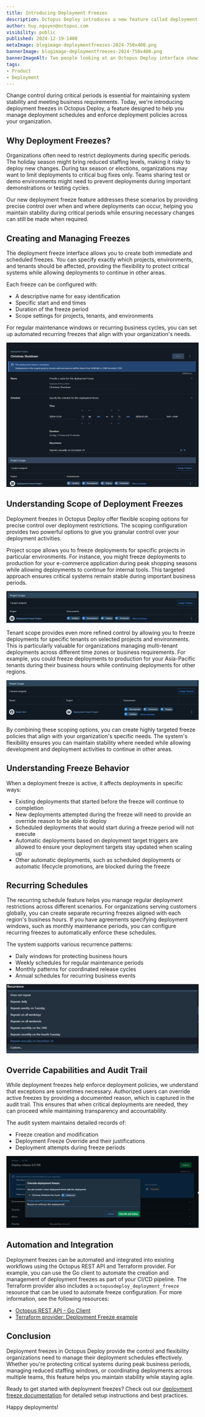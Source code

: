 ```yaml
---
title: Introducing Deployment Freezes
description: Octopus Deploy introduces a new feature called deployment freezes, allowing you to restrict deployments during specific periods to ensure system stability and meet business requirements.
author: huy.nguyen@octopus.com
visibility: public
published: 2024-12-19-1400
metaImage: blogimage-deploymentfreezes-2024-750x400.png
bannerImage: blogimage-deploymentfreezes-2024-750x400.png
bannerImageAlt: Two people looking at an Octopus Deploy interface showing deployment versions with a winter theme and snowflakes
tags: 
- Product
- Deployment
---
```


Change control during critical periods is essential for maintaining system stability and meeting business requirements. Today, we're introducing deployment freezes in Octopus Deploy, a feature designed to help you manage deployment schedules and enforce deployment policies across your organization.

## Why Deployment Freezes?

Organizations often need to restrict deployments during specific periods. The holiday season might bring reduced staffing levels, making it risky to deploy new changes. During tax season or elections, organizations may want to limit deployments to critical bug fixes only. Teams sharing test or demo environments might need to prevent deployments during important demonstrations or testing cycles.

Our new deployment freeze feature addresses these scenarios by providing precise control over when and where deployments can occur, helping you maintain stability during critical periods while ensuring necessary changes can still be made when required.

## Creating and Managing Freezes

The deployment freeze interface allows you to create both immediate and scheduled freezes. You can specify exactly which projects, environments, and tenants should be affected, providing the flexibility to protect critical systems while allowing deployments to continue in other areas.

Each freeze can be configured with:
- A descriptive name for easy identification
- Specific start and end times
- Duration of the freeze period
- Scope settings for projects, tenants, and environments

For regular maintenance windows or recurring business cycles, you can set up automated recurring freezes that align with your organization's needs.

![Deployment Freeze Detail](deployment-freeze-detail.png "width=500")

## Understanding Scope of Deployment Freezes

Deployment freezes in Octopus Deploy offer flexible scoping options for precise control over deployment restrictions. The scoping configuration provides two powerful options to give you granular control over your deployment activities.

Project scope allows you to freeze deployments for specific projects in particular environments. For instance, you might freeze deployments to production for your e-commerce application during peak shopping seasons while allowing deployments to continue for internal tools. This targeted approach ensures critical systems remain stable during important business periods.

![Project Scope](deployment-freeze-project-scope.png "width=500")

Tenant scope provides even more refined control by allowing you to freeze deployments for specific tenants on selected projects and environments. This is particularly valuable for organizations managing multi-tenant deployments across different time zones or business requirements. For example, you could freeze deployments to production for your Asia-Pacific tenants during their business hours while continuing deployments for other regions.

![Tenant Scope](deployment-freeze-tenant-scope.png "width=500")

By combining these scoping options, you can create highly targeted freeze policies that align with your organization's specific needs. The system's flexibility ensures you can maintain stability where needed while allowing development and deployment activities to continue in other areas.

## Understanding Freeze Behavior

When a deployment freeze is active, it affects deployments in specific ways:

- Existing deployments that started before the freeze will continue to completion
- New deployments attempted during the freeze will need to provide an override reason to be able to deploy
- Scheduled deployments that would start during a freeze period will not execute
- Automatic deployments based on deployment target triggers are allowed to ensure your deployment targets stay updated when scaling up
- Other automatic deployments, such as scheduled deployments or automatic lifecycle promotions, are blocked during the freeze

## Recurring Schedules

The recurring schedule feature helps you manage regular deployment restrictions across different scenarios. For organizations serving customers globally, you can create separate recurring freezes aligned with each region's business hours. If you have agreements specifying deployment windows, such as monthly maintenance periods, you can configure recurring freezes to automatically enforce these schedules.

The system supports various recurrence patterns:
- Daily windows for protecting business hours
- Weekly schedules for regular maintenance periods
- Monthly patterns for coordinated release cycles
- Annual schedules for recurring business events

![Deployment Freeze Recurrence](deployment-freeze-recurrence.png "width=500")

## Override Capabilities and Audit Trail

While deployment freezes help enforce deployment policies, we understand that exceptions are sometimes necessary. Authorized users can override active freezes by providing a documented reason, which is captured in the audit trail. This ensures that when critical deployments are needed, they can proceed while maintaining transparency and accountability.

The audit system maintains detailed records of:
- Freeze creation and modification
- Deployment Freeze Override and their justifications
- Deployment attempts during freeze periods

![Screenshot of the Deployment Freeze interface](deployment-freeze-override.png "width=500")

## Automation and Integration

Deployment freezes can be automated and integrated into existing workflows using the Octopus REST API and Terraform provider. For example, you can use the Go client to automate the creation and management of deployment freezes as part of your CI/CD pipeline. The Terraform provider also includes a `octopusdeploy_deployment_freeze` resource that can be used to automate freeze configuration. For more information, see the following resources:
- [Octopus REST API - Go Client](https://github.com/OctopusDeploy/go-octopusdeploy)
- [Terraform provider: Deployment Freeze example](https://github.com/OctopusDeployLabs/terraform-provider-octopusdeploy/tree/main/examples/resources/octopusdeploy_deployment_freeze)

## Conclusion

Deployment freezes in Octopus Deploy provide the control and flexibility organizations need to manage their deployment schedules effectively. Whether you're protecting critical systems during peak business periods, managing reduced staffing windows, or coordinating deployments across multiple teams, this feature helps you maintain stability while staying agile.

Ready to get started with deployment freezes? Check out our [deployment freeze documentation](https://octopus.com/docs/deployments/deployment-freezes) for detailed setup instructions and best practices.

Happy deployments!